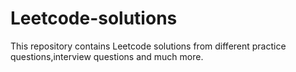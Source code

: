 # Leetcode-solutions
This repository contains Leetcode solutions from different practice questions,interview questions and much more.
